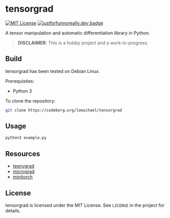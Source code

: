 # tensorgrad 
[![MIT License](https://img.shields.io/badge/license-MIT-blue)](/LICENSE)
[![justforfunnoreally.dev badge](https://img.shields.io/badge/justforfunnoreally-dev-9ff)](https://justforfunnoreally.dev)

A tensor manipulation and automatic differentiation library in Python.

> **DISCLAIMER**: This is a hobby project and a work-in-progress.

## Build 
tensorgrad has been tested on Debian Linux.

Prerequisties:
- Python 3

To clone the repository:
```sh
git clone https://codeberg.org/lomichael/tensorgrad
```

## Usage
```sh
python3 example.py
```

## Resources
- [teenygrad](https://github.com/tinygrad/teenygrad)
- [micrograd](https://github.com/karpathy/micrograd)
- [minitorch](https://github.com/minitorch/minitorch)

## License
tensorgrad is licensed under the MIT License. See `LICENSE` in the project for details.
